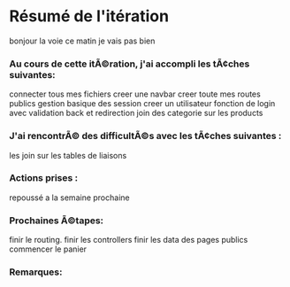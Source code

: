 
# Résumé de l'itération
bonjour la voie ce matin je vais pas bien 
### Au cours de cette itÃ©ration, j'ai accompli les tÃ¢ches suivantes:
connecter tous mes fichiers
creer une navbar 
creer toute mes routes publics
gestion basique des session 
creer un utilisateur
fonction de login avec validation back et redirection
join des categorie sur les products
### J'ai rencontrÃ© des difficultÃ©s avec les tÃ¢ches suivantes :
les join sur les tables de liaisons 
### Actions prises :
repoussé a la semaine prochaine
### Prochaines Ã©tapes:
finir le routing.
finir les controllers
finir les data des pages publics
commencer le panier 


### Remarques:

